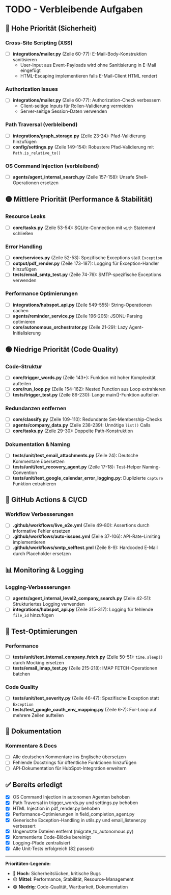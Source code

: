 # TODO - Verbleibende Aufgaben

## 🔴 Hohe Priorität (Sicherheit)

### Cross-Site Scripting (XSS)
- [ ] **integrations/mailer.py** (Zeile 60-77): E-Mail-Body-Konstruktion sanitisieren
  - User-Input aus Event-Payloads wird ohne Sanitisierung in E-Mail eingefügt
  - HTML-Escaping implementieren falls E-Mail-Client HTML rendert

### Authorization Issues  
- [ ] **integrations/mailer.py** (Zeile 60-77): Authorization-Check verbessern
  - Client-seitige Inputs für Rollen-Validierung vermeiden
  - Server-seitige Session-Daten verwenden

### Path Traversal (verbleibend)
- [ ] **integrations/graph_storage.py** (Zeile 23-24): Pfad-Validierung hinzufügen
- [ ] **config/settings.py** (Zeile 149-154): Robustere Pfad-Validierung mit `Path.is_relative_to()`

### OS Command Injection (verbleibend)
- [ ] **agents/agent_internal_search.py** (Zeile 157-158): Unsafe Shell-Operationen ersetzen

## 🟡 Mittlere Priorität (Performance & Stabilität)

### Resource Leaks
- [ ] **core/tasks.py** (Zeile 53-54): SQLite-Connection mit `with` Statement schließen

### Error Handling
- [ ] **core/services.py** (Zeile 52-53): Spezifische Exceptions statt `Exception`
- [ ] **output/pdf_render.py** (Zeile 173-187): Logging für Exception-Handler hinzufügen
- [ ] **tests/email_smtp_test.py** (Zeile 74-76): SMTP-spezifische Exceptions verwenden

### Performance Optimierungen
- [ ] **integrations/hubspot_api.py** (Zeile 549-555): String-Operationen cachen
- [ ] **agents/reminder_service.py** (Zeile 196-205): JSONL-Parsing optimieren
- [ ] **core/autonomous_orchestrator.py** (Zeile 21-29): Lazy Agent-Initialisierung

## 🟢 Niedrige Priorität (Code Quality)

### Code-Struktur
- [ ] **core/trigger_words.py** (Zeile 143+): Funktion mit hoher Komplexität aufteilen
- [ ] **core/run_loop.py** (Zeile 154-162): Nested Function aus Loop extrahieren
- [ ] **tests/trigger_test.py** (Zeile 86-230): Lange main()-Funktion aufteilen

### Redundanzen entfernen
- [ ] **core/classify.py** (Zeile 109-110): Redundante Set-Membership-Checks
- [ ] **agents/company_data.py** (Zeile 238-239): Unnötige `list()` Calls
- [ ] **core/tasks.py** (Zeile 29-30): Doppelte Path-Konstruktion

### Dokumentation & Naming
- [ ] **tests/unit/test_email_attachments.py** (Zeile 24): Deutsche Kommentare übersetzen
- [ ] **tests/unit/test_recovery_agent.py** (Zeile 17-18): Test-Helper Naming-Convention
- [ ] **tests/unit/test_google_calendar_error_logging.py**: Duplizierte `capture` Funktion extrahieren

## 🔧 GitHub Actions & CI/CD

### Workflow Verbesserungen
- [ ] **.github/workflows/live_e2e.yml** (Zeile 49-80): Assertions durch informative Fehler ersetzen
- [ ] **.github/workflows/auto-issues.yml** (Zeile 37-106): API-Rate-Limiting implementieren
- [ ] **.github/workflows/smtp_selftest.yml** (Zeile 8-9): Hardcoded E-Mail durch Placeholder ersetzen

## 📊 Monitoring & Logging

### Logging-Verbesserungen
- [ ] **agents/agent_internal_level2_company_search.py** (Zeile 42-51): Strukturiertes Logging verwenden
- [ ] **integrations/hubspot_api.py** (Zeile 315-317): Logging für fehlende `file_id` hinzufügen

## 🧪 Test-Optimierungen

### Performance
- [ ] **tests/unit/test_internal_company_fetch.py** (Zeile 50-51): `time.sleep()` durch Mocking ersetzen
- [ ] **tests/email_imap_test.py** (Zeile 215-218): IMAP FETCH-Operationen batchen

### Code Quality
- [ ] **tests/unit/test_severity.py** (Zeile 46-47): Spezifische Exception statt `Exception`
- [ ] **tests/test_google_oauth_env_mapping.py** (Zeile 6-7): For-Loop auf mehrere Zeilen aufteilen

## 📝 Dokumentation

### Kommentare & Docs
- [ ] Alle deutschen Kommentare ins Englische übersetzen
- [ ] Fehlende Docstrings für öffentliche Funktionen hinzufügen
- [ ] API-Dokumentation für HubSpot-Integration erweitern

## ✅ Bereits erledigt

- [x] OS Command Injection in autonomen Agenten behoben
- [x] Path Traversal in trigger_words.py und settings.py behoben  
- [x] HTML Injection in pdf_render.py behoben
- [x] Performance-Optimierungen in field_completion_agent.py
- [x] Generische Exception-Handling in utils.py und email_listener.py verbessert
- [x] Ungenutzte Dateien entfernt (migrate_to_autonomous.py)
- [x] Kommentierte Code-Blöcke bereinigt
- [x] Logging-Pfade zentralisiert
- [x] Alle Unit-Tests erfolgreich (82 passed)

---

**Prioritäten-Legende:**
- 🔴 **Hoch**: Sicherheitslücken, kritische Bugs
- 🟡 **Mittel**: Performance, Stabilität, Resource-Management  
- 🟢 **Niedrig**: Code-Qualität, Wartbarkeit, Dokumentation